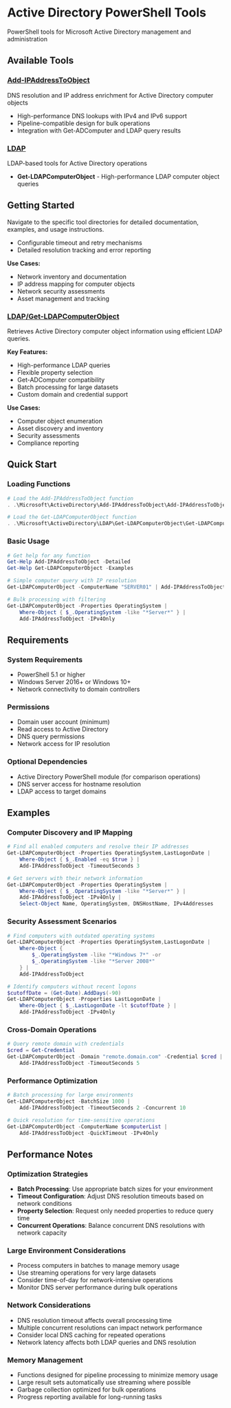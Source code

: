 # Active Directory PowerShell Tools
PowerShell tools for Microsoft Active Directory management and administration

## Available Tools

### [Add-IPAddressToObject](./Add-IPAddressToObject/)
DNS resolution and IP address enrichment for Active Directory computer objects
- High-performance DNS lookups with IPv4 and IPv6 support
- Pipeline-compatible design for bulk operations
- Integration with Get-ADComputer and LDAP query results

### [LDAP](./LDAP/)
LDAP-based tools for Active Directory operations
- **Get-LDAPComputerObject** - High-performance LDAP computer object queries

## Getting Started
Navigate to the specific tool directories for detailed documentation, examples, and usage instructions.
- Configurable timeout and retry mechanisms
- Detailed resolution tracking and error reporting

**Use Cases:**
- Network inventory and documentation
- IP address mapping for computer objects
- Network security assessments
- Asset management and tracking

### [LDAP/Get-LDAPComputerObject](./LDAP/Get-LDAPComputerObject/)
Retrieves Active Directory computer object information using efficient LDAP queries.

**Key Features:**
- High-performance LDAP queries
- Flexible property selection
- Get-ADComputer compatibility
- Batch processing for large datasets
- Custom domain and credential support

**Use Cases:**
- Computer object enumeration
- Asset discovery and inventory
- Security assessments
- Compliance reporting

## Quick Start

### Loading Functions
```powershell
# Load the Add-IPAddressToObject function
. .\Microsoft\ActiveDirectory\Add-IPAddressToObject\Add-IPAddressToObject.ps1

# Load the Get-LDAPComputerObject function
. .\Microsoft\ActiveDirectory\LDAP\Get-LDAPComputerObject\Get-LDAPComputerObject.ps1
```

### Basic Usage
```powershell
# Get help for any function
Get-Help Add-IPAddressToObject -Detailed
Get-Help Get-LDAPComputerObject -Examples

# Simple computer query with IP resolution
Get-LDAPComputerObject -ComputerName "SERVER01" | Add-IPAddressToObject

# Bulk processing with filtering
Get-LDAPComputerObject -Properties OperatingSystem | 
    Where-Object { $_.OperatingSystem -like "*Server*" } | 
    Add-IPAddressToObject -IPv4Only
```

## Requirements

### System Requirements
- PowerShell 5.1 or higher
- Windows Server 2016+ or Windows 10+
- Network connectivity to domain controllers

### Permissions
- Domain user account (minimum)
- Read access to Active Directory
- DNS query permissions
- Network access for IP resolution

### Optional Dependencies
- Active Directory PowerShell module (for comparison operations)
- DNS server access for hostname resolution
- LDAP access to target domains

## Examples

### Computer Discovery and IP Mapping
```powershell
# Find all enabled computers and resolve their IP addresses
Get-LDAPComputerObject -Properties OperatingSystem,LastLogonDate | 
    Where-Object { $_.Enabled -eq $true } |
    Add-IPAddressToObject -TimeoutSeconds 3

# Get servers with their network information
Get-LDAPComputerObject -Properties OperatingSystem | 
    Where-Object { $_.OperatingSystem -like "*Server*" } |
    Add-IPAddressToObject -IPv4Only |
    Select-Object Name, OperatingSystem, DNSHostName, IPv4Addresses
```

### Security Assessment Scenarios
```powershell
# Find computers with outdated operating systems
Get-LDAPComputerObject -Properties OperatingSystem,LastLogonDate |
    Where-Object { 
        $_.OperatingSystem -like "*Windows 7*" -or 
        $_.OperatingSystem -like "*Server 2008*" 
    } |
    Add-IPAddressToObject

# Identify computers without recent logons
$cutoffDate = (Get-Date).AddDays(-90)
Get-LDAPComputerObject -Properties LastLogonDate |
    Where-Object { $_.LastLogonDate -lt $cutoffDate } |
    Add-IPAddressToObject -IPv4Only
```

### Cross-Domain Operations
```powershell
# Query remote domain with credentials
$cred = Get-Credential
Get-LDAPComputerObject -Domain "remote.domain.com" -Credential $cred |
    Add-IPAddressToObject -TimeoutSeconds 5
```

### Performance Optimization
```powershell
# Batch processing for large environments
Get-LDAPComputerObject -BatchSize 1000 |
    Add-IPAddressToObject -TimeoutSeconds 2 -Concurrent 10

# Quick resolution for time-sensitive operations
Get-LDAPComputerObject -ComputerName $computerList |
    Add-IPAddressToObject -QuickTimeout -IPv4Only
```

## Performance Notes

### Optimization Strategies
- **Batch Processing**: Use appropriate batch sizes for your environment
- **Timeout Configuration**: Adjust DNS resolution timeouts based on network conditions
- **Property Selection**: Request only needed properties to reduce query time
- **Concurrent Operations**: Balance concurrent DNS resolutions with network capacity

### Large Environment Considerations
- Process computers in batches to manage memory usage
- Use streaming operations for very large datasets
- Consider time-of-day for network-intensive operations
- Monitor DNS server performance during bulk operations

### Network Considerations
- DNS resolution timeout affects overall processing time
- Multiple concurrent resolutions can impact network performance
- Consider local DNS caching for repeated operations
- Network latency affects both LDAP queries and DNS resolution

### Memory Management
- Functions designed for pipeline processing to minimize memory usage
- Large result sets automatically use streaming where possible
- Garbage collection optimized for bulk operations
- Progress reporting available for long-running tasks

